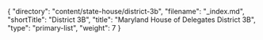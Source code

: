 {
  "directory": "content/state-house/district-3b",
  "filename": "_index.md",
  "shortTitle": "District 3B",
  "title": "Maryland House of Delegates District 3B",
  "type": "primary-list",
  "weight": 7
}
